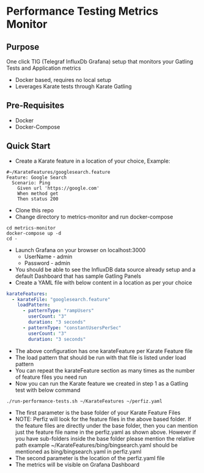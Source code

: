 # Performance Testing Metrics Monitor

## Purpose

One click TIG (Telegraf InfluxDb Grafana) setup that monitors your Gatling Tests and Application metrics
* Docker based, requires no local setup
* Leverages Karate tests through Karate Gatling

## Pre-Requisites
* Docker
* Docker-Compose

## Quick Start
* Create a Karate feature in a location of your choice, Example:
```gherkin
#~/KarateFeatures/googlesearch.feature
Feature: Google Search
  Scenario: Ping
    Given url 'https://google.com'
    When method get
    Then status 200
```
* Clone this repo
* Change directory to metrics-monitor and run docker-compose
```shell script
cd metrics-monitor
docker-compose up -d
cd -
```
* Launch Grafana on your browser on localhost:3000
  * UserName - admin
  * Password - admin
* You should be able to see the InfluxDB data source already setup and a default Dashboard that has sample Gatling Panels
* Create a YAML file with below content in a location as per your choice
```yaml
karateFeatures:
  - karateFile: "googlesearch.feature"
    loadPattern:
      - patternType: "rampUsers"
        userCount: "3"
        duration: "3 seconds"
      - patternType: "constantUsersPerSec"
        userCount: "3"
        duration: "3 seconds"
```
  * The above configuration has one karateFeature per Karate Feature file
  * The load pattern that should be run with that file is listed under load pattern
  * You can repeat the karateFeature section as many times as the number of feature files you need run 
* Now you can run the Karate feature we created in step 1 as a Gatling test with below command
```shell script
./run-performance-tests.sh ~/KarateFeatures ~/perfiz.yaml
```
  * The first parameter is the base folder of your Karate Feature Files
  * NOTE: Perfiz will look for the feature files in the above based folder.
  If the feature files are directly under the base folder, then you can mention just the feature file name in the perfiz.yaml as shown above.
  However if you have sub-folders inside the base folder please mention the relative path example ~/KarateFeatures/bing/bingsearch.yaml should be mentioned as bing/bingsearch.yaml in perfiz.yaml
  * The second parameter is the location of the perfiz.yaml file
* The metrics will be visible on Grafana Dashboard
